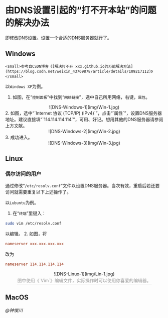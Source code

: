 # 由DNS设置引起的“打不开本站”的问题的解决办法

即修改DNS设置。设置一个合适的DNS服务器就行了。

## Windows

    <small>参考自CSDN博客《[解决打不开 xxx.github.io的万能解决方法](https://blog.csdn.net/weixin_43769878/article/details/109217112)》</small>

以`Windows XP`为例。

1. 如图，在“`控制面板`”中找到“`网络链接`”，选中自己所用网络，右键，`属性`。
<center>
![DNS-Windows-1](img/Win-1.jpg)
</center>
2. 如图，选中“`Internet 协议 (TCP/IP) (IPv4)`”，点击“`属性`”，设置DNS服务器地址。建议直接填“`114.114.114.114`”，可用、好记。想用其他的DNS服务器请参阅上方文献。
<center>
![DNS-Windows-2](img/Win-2.jpg)
</center>
3. 成功进入。
<center>
![DNS-Windows-3](img/Win-3.jpg)
</center> 

## Linux

### 偶尔访问的用户

通过修改“`/etc/resolv.conf`”文件以设置DNS服务器。当次有效，重启后若还要访问就需要重复以下上述操作了。

以`Lubuntu`为例。

1. 在“`终端`”里键入：
``` bash
sudo vim /etc/resolv.conf
```
以编辑。
2. 如图，将
``` conf
nameserver xxx.xxx.xxx.xxx
```
改为
``` conf
nameserver 114.114.114.114
```
<center>
    ![DNS-Linux-1](img/Lin-1.jpg)
    <br>
    <div style="color:blue; border-bottom: 1px solid #d9d9d9;
    display: inline-block; color: #999; padding: 2px;">
    图中使用《`Vim`》编辑文件，实际操作时可以使用你喜爱的编辑器。
    </div>
</center>

## MacOS

*@钟俊川*
